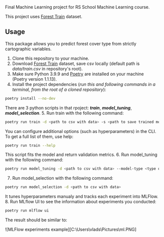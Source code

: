 Final Machine Learning project for RS School Machine Learning course.

This project uses [Forest Train](https://www.kaggle.com/competitions/forest-cover-type-prediction/data) dataset.

## Usage
This package allows you to predict forest cover type from strictly cartographic variables.
1. Clone this repository to your machine.
2. Download [Forest Train](https://www.kaggle.com/competitions/forest-cover-type-prediction/data) dataset, save csv locally (default path is *data/train.csv* in repository's root).
3. Make sure Python 3.9.9 and [Poetry](https://python-poetry.org/docs/) are installed on your machine (Poetry version 1.1.13).
4. Install the project dependencies (*run this and following commands in a terminal, from the root of a cloned repository*):
```sh
poetry install --no-dev
```
There are 3 python scripts in that rpoject: ***train***, ***model_tuning***, ***model_selection***.
5. Run train with the following command:
```sh
poetry run train -d <path to csv with data> -s <path to save trained model>
```
You can configure additional options (such as hyperparameters) in the CLI. To get a full list of them, use help:
```sh
poetry run train --help
```
This script fits the model and return validation metrics.
6. Run model_tuning with the following command:
```sh
poetry run model_tuning -d <path to csv with data> --model-type <type of the model to validate>
```
7. Run model_selection with the following command:
```sh
poetry run model_selection -d <path to csv with data> 
```
It tunes hyperparameters manualy and tracks each experiment into MLFlow.
8. Run MLflow UI to see the information about experiments you conducted:
```sh
poetry run mlflow ui
```
The result should be similar to:

![MLFlow experiments example][C:\Users\vlads\Pictures\ml.PNG]
